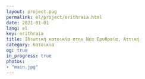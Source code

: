 ```yaml
---
layout: project.pug
permalink: el/project/erithraia.html
date: 2021-01-01
lang: el
key: erithraia
title: Ιδιωτική κατοικία στην Νέα Ερυθραία, Αττική
category: Κατοικια
og: true
in_progress: true
photos:
- "main.jpg"
---
```

